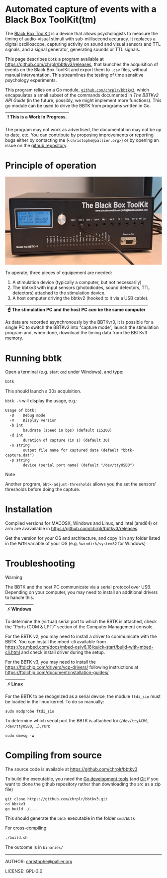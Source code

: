Automated capture of events with a Black Box ToolKit(tm) 
========================================================

The [Black Box ToolKit](https://www.blackboxtoolkit.com/bbtkv3.html)  is a device that allows psychologists to measure the timing of audio-visual stimuli with sub-millisecond accuracy. It replaces a digital oscilloscope, capturing activity on sound and visual sensors and TTL signals, and a signal generator,
 generating sounds or TTL signals.

This page describes `bbtk` a  program available at <https://github.com/chrplr/bbtkv3/releases>, that launches the acquisition of events on the Black Box ToolKit and export them to `.csv` files, without manual interventation. This streamlines the testing of time sensitive psychology experiments.

This program relies on a Go module, [`github.com/chrplr/bbtkv3`](https://gihub.com/chrplr/bbtkv3), which encapsulates a small subset of the commands documented in *The BBTKv2 API Guide* (in the future, possibly, we might implement more functions). This go module can be used to drive the BBTK from programs written in Go.


| :exclamation: This is a **Work In Progress**. |
|-----------------------------------------------|

The program may not work as advertised, the documentation may not be up to date, etc.  You can contribute by proposing improvements or reporting bugs either by contacting me (`<christophe@pallier.org>`) or by opening an issue on the [github repository](http://github.com/chrplr/bbtkv3).

# Principle of operation

![](images/bbtkv3.jpg)

To operate, three pieces of equipement are needed:

1. A stimulation device (typically a computer, but not necessarily) 
2. The bbtkv3 with input sensors (photodiodes, sound detectors, TTL detectors) attached to the stimulation device.
3. A host computer driving the bbtkv2 (hooked to it via a USB cable).

| :point_up:  The stimulation PC and the host PC *can* be the same computer |
|---------------------------------------------------------------------------| 

As data are recorded asynchronously by the BBTKvr3, it is possible for a single PC to switch the BBTKv2 into “capture mode”, launch the stimulation program and, when done, download the timing data from the BBTKv3 memory.


# Running bbtk

Open a terminal (e.g. start `cmd` under Windows), and type:

```bash
bbtk
``` 

This should launch a 30s acquisition. 


`bbtk -h` will display the usage, e.g.:


```
Usage of bbtk:
  -D	Debug mode
  -V	Display version
  -b int
    	baudrate (speed in bps) (default 115200)
  -d int
    	duration of capture (in s) (default 30)
  -o string
    	output file name for captured data (default "bbtk-capture.dat")
  -p string
    	device (serial port name) (default "/dev/ttyUSB0")
```

> [!NOTE]
>  Another program, `bbtk-adjust-thresholds` allows you the set the sensors' thresholds before doing the capture.


# Installation

Compiled versions for MACOSX, Windows and Linux, and intel (amd64) or arm are avavailable in <https://github.com/chrplr/bbtkv3/releases>.

Get the version for your OS and architecture, and copy it in any folder listed in the `PATH` variable of your OS (e.g. `%windir%/system32` for Windows)


# Troubleshooting

> [!WARNING]
> The BBTK and the host PC communicate via a serial protocol over
USB. Depending on your computer, you may need to install an additional drivers to handle this. 

   
| :zap: Windows |
|---------------|

To determine the (virtual) serial port to which the BBTK is attached, check the "Ports (COM & LPT)" section of the Computer Management console.

For the BBTK v2, you may need to install a driver to communicate with the BBTK. You can install the mbed-cli available from <https://os.mbed.com/docs/mbed-os/v6.16/quick-start/build-with-mbed-cli.html> and check install driver during the setup.

For the BBTK v3, you may need to install the <https://ftdichip.com/drivers/vcp-drivers/> following instructions at <https://ftdichip.com/document/installation-guides/>


| :zap: Linux  |
|--------------|


For the BBTK to be recognized as a serial device, the module `ftdi_sio` must be loaded in the linux kernel. To do so manually:

    sudo modprobe ftdi_sio

To determine which serial port the BBTK is attached toi (`/dev/ttyACM0`, `/dev/ttyUSB0`, ...), run: 

    sudo dmesg -w 


# Compiling from source

The source code is available at <https://github.com/chrplr/bbtkv3>

To build the executable, you need the [Go development tools](https://go.dev/) (and [Git](https://git-scm.com/downloads) if you want to clone the github repository rather than downloading the src as a zip file)


```
git clone https://github.com/chrplr/bbtkv3.git
cd bbtkv3  
go build ./... 
```

This should generate the `bbtk` executable in the folder `cmd/bbtk`

For cross-compiling:

```bash
./build.sh
```

The outcome is in `binaries/`

---

AUTHOR: christophe@pallier.org

LICENSE: GPL-3.0

